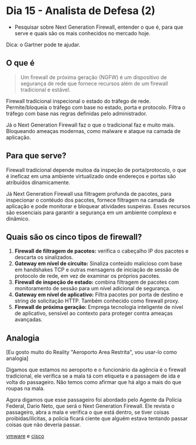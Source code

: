 # Dia 15 - Analista de Defesa (2)

- Pesquisar sobre Next Generation Firewall, entender o que é, para que serve e quais são os mais conhecidos no mercado hoje. 

Dica: o Gartner pode te ajudar.

## O que é

> Um firewall de próxima geração (NGFW) é um dispositivo de segurança de rede que fornece recursos além de um firewall tradicional e estável.

Firewall tradicional inspecional o estado do tráfego de rede. Permite/bloqueia o tráfego com base no estado, porta e protocolo. Filtra o tráfego com base nas regras definidas pelo administrador.

Já o Next Generation Firewall faz o que o tradicional faz e muito mais. Bloqueando ameaças modernas, como malware e ataque na camada de aplicação.

## Para que serve?

Firewall tradicional depende muitoa da inspeção de porta/protocolo, o que é ineficaz em uma ambiente virtualizado onde endereços e portas são atribuídos dinamicamente. 

Já Next Generation Firewall usa filtragem profunda de pacotes, para inspecionar o contéudo dos pacotes, fornece filtragem na camada de aplicação e pode monitorar e bloquear atividades suspeiras. Esses recursos são essenciais para garantir a segurança em um ambiente complexo e dinâmico.

## Quais são os cinco tipos de firewall?

    
1. **Firewall de filtragem de pacotes:** verifica o cabeçalho IP dos pacotes e descarta os sinalizados.
2. **Gateway em nível de circuito:** Sinaliza conteúdo malicioso com base em handshakes TCP e outras mensagens de iniciação de sessão de protocolo de rede, em vez de examinar os próprios pacotes.
3. **Firewall de inspeção de estado:** combina filtragem de pacotes com monitoramento de sessão para um nível adicional de segurança.
4. **Gateway em nível de aplicativo:** Filtra pacotes por porta de destino e string de solicitação HTTP. Também conhecido como firewall proxy.
5. **Firewall de próxima geração:** Emprega tecnologia inteligente de nível de aplicativo, sensível ao contexto para proteger contra ameaças avançadas.

## Analogia

[Eu gosto muito do Reality "Aeroporto Area Restrita", vou usar-lo como analogia]

Digamos que estamos no aeroporto e o funcionário da agência é o firewall tradicional, ele verifica se a mala tá com etiqueta e a passagem de ida e volta do passageiro. Não temos como afirmar que há algo a mais do que roupas na mala. 

Agora digamos que esse passageiro foi abordado pelo Agente da Polícia Federal, Dario Neto, que será o Next Generation Firewall. Ele revista o passageiro, abra a mala e verifica o que está dentro, se tiver coisas proibidas/ilicitas, a policia ficará ciente que alguém estava tentando passar coisas que não deveria passar.

[vmware](https://www.vmware.com/topics/glossary/content/next-generation-firewall.html) e [cisco](https://www.cisco.com/c/en/us/products/security/firewalls/what-is-a-next-generation-firewall.html#~choose-an-ngfw-firewall)